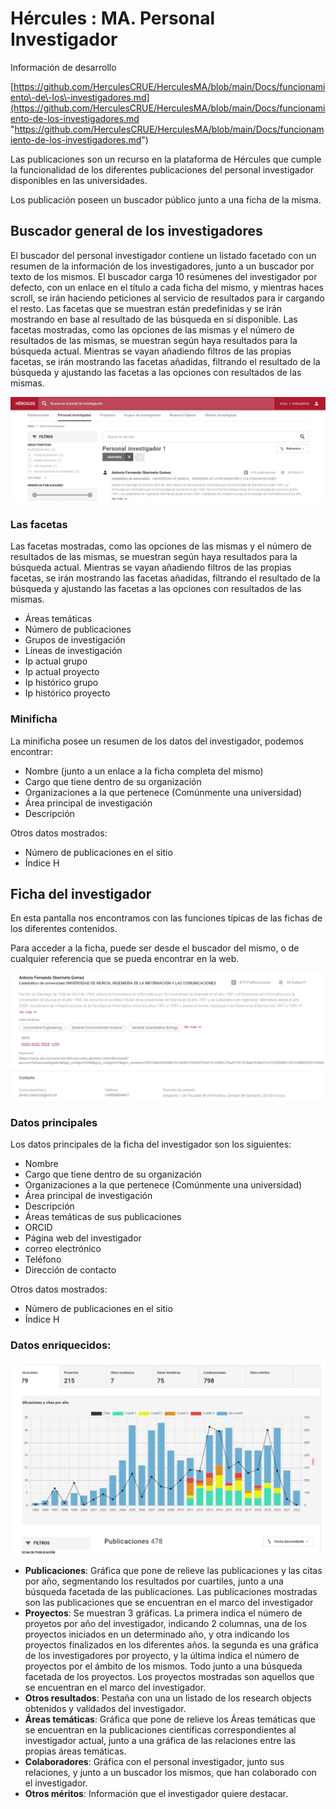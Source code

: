 # Hércules : MA. Personal Investigador



Información de desarrollo

[https://github.com/HerculesCRUE/HerculesMA/blob/main/Docs/funcionamiento\-de\-los\-investigadores.md](https://github.com/HerculesCRUE/HerculesMA/blob/main/Docs/funcionamiento-de-los-investigadores.md "https://github.com/HerculesCRUE/HerculesMA/blob/main/Docs/funcionamiento-de-los-investigadores.md")

  


Las publicaciones son un recurso en la plataforma de Hércules que cumple la funcionalidad de los diferentes publicaciones del personal investigador disponibles en las universidades.

Los publicación poseen un buscador público junto a una ficha de la misma.

## Buscador general de los investigadores

El buscador del personal investigador contiene un listado facetado con un resumen de la información de los investigadores, junto a un buscador por texto de los mismos. El buscador carga 10 resúmenes del investigador por defecto, con un enlace en el título a cada ficha del mismo, y mientras haces scroll, se irán haciendo peticiones al servicio de resultados para ir cargando el resto. Las facetas que se muestran están predefinidas y se irán mostrando en base al resultado de las búsqueda en sí disponible. Las facetas mostradas, como las opciones de las mismas y el número de resultados de las mismas, se muestran según haya resultados para la búsqueda actual. Mientras se vayan añadiendo filtros de las propias facetas, se irán mostrando las facetas añadidas, filtrando el resultado de la búsqueda y ajustando las facetas a las opciones con resultados de las mismas.

![Muestra del buscador del personal investigador](/attachments/598147463/598148119.jpg?effects=drop-shadow "Muestra del buscador del personal investigador")

### Las facetas

Las facetas mostradas, como las opciones de las mismas y el número de resultados de las mismas, se muestran según haya resultados para la búsqueda actual. Mientras se vayan añadiendo filtros de las propias facetas, se irán mostrando las facetas añadidas, filtrando el resultado de la búsqueda y ajustando las facetas a las opciones con resultados de las mismas.

* Áreas temáticas
* Número de publicaciones
* Grupos de investigación
* Líneas de investigación
* Ip actual grupo
* Ip actual proyecto
* Ip histórico grupo
* Ip histórico proyecto

### Minificha

La minificha posee un resumen de los datos del investigador, podemos encontrar:

* Nombre (junto a un enlace a la ficha completa del mismo)
* Cargo que tiene dentro de su organización
* Organizaciones a la que pertenece (Comúnmente una universidad)
* Área principal de investigación
* Descripción

Otros datos mostrados:

* Número de publicaciones en el sitio
* Índice H

## Ficha del investigador

En esta pantalla nos encontramos con las funciones típicas de las fichas de los diferentes contenidos.

Para acceder a la ficha, puede ser desde el buscador del mismo, o de cualquier referencia que se pueda encontrar en la web.

![Extracto de una ficha de un investigador](/attachments/598147463/598148116.png?effects=drop-shadow "Extracto de una ficha de un investigador")

### Datos principales

Los datos principales de la ficha del investigador son los siguientes:

* Nombre
* Cargo que tiene dentro de su organización
* Organizaciones a la que pertenece (Comúnmente una universidad)
* Área principal de investigación
* Descripción
* Áreas temáticas de sus publicaciones
* ORCID
* Página web del investigador
* correo electrónico
* Teléfono
* Dirección de contacto

Otros datos mostrados:

* Número de publicaciones en el sitio
* Índice H

### Datos enriquecidos:

![Gráfica de las publicaciones de un investigador](/attachments/598147463/598148115.png?effects=drop-shadow "Gráfica de las publicaciones de un investigador")

* **Publicaciones**: Gráfica que pone de relieve las publicaciones y las citas por año, segmentando los resultados por cuartiles, junto a una búsqueda facetada de las publicaciones. Las publicaciones mostradas son las publicaciones que se encuentran en el marco del investigador
* **Proyectos**: Se muestran 3 gráficas. La primera indica el número de proyetos por año del investigador, indicando 2 columnas, una de los proyectos iniciados en un determinado año, y otra indicando los proyectos finalizados en los diferentes años. la segunda es una gráfica de los investigadores por proyecto, y la última indica el número de proyectos por el ámbito de los mismos. Todo junto a una búsqueda facetada de los proyectos. Los proyectos mostradas son aquellos que se encuentran en el marco del investigador.
* **Otros resultados**: Pestaña con una un listado de los research objects obtenidos y validados del investigador.
* **Áreas temáticas**: Gráfica que pone de relieve los Áreas temáticas que se encuentran en la publicaciones científicas correspondientes al investigador actual, junto a una gráfica de las relaciones entre las propias áreas temáticas.
* **Colaboradores**: Gráfica con el personal investigador, junto sus relaciones, y junto a un buscador los mismos, que han colaborado con el investigador.
* **Otros méritos**: Información que el investigador quiere destacar.

  






